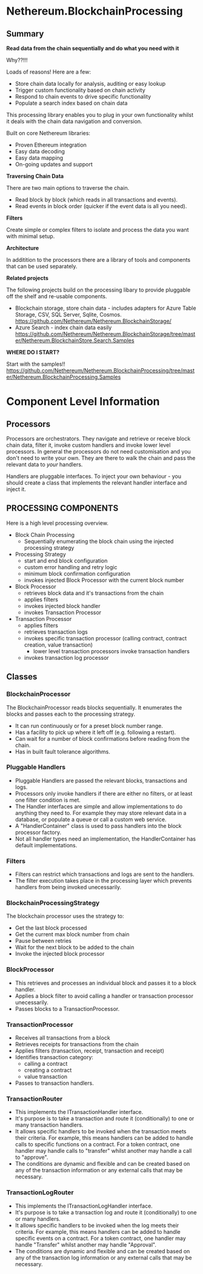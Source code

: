 # Nethereum.BlockchainProcessing

## Summary

**Read data from the chain sequentially and do what you need with it**

Why??!!!

Loads of reasons!  Here are a few:

* Store chain data locally for analysis, auditing or easy lookup
* Trigger custom functionality based on chain activity
* Respond to chain events to drive specific functionality
* Populate a search index based on chain data

This processing library enables you to plug in your own functionality whilst it deals with the chain data navigation and conversion.

Built on core Nethereum libraries:
* Proven Ethereum integration
* Easy data decoding
* Easy data mapping
* On-going updates and support 

**Traversing Chain Data**

There are two main options to traverse the chain.  

* Read block by block (which reads in all transactions and events). 
* Read events in block order (quicker if the event data is all you need).

**Filters**

Create simple or complex filters to isolate and process the data you want with minimal setup.

**Architecture**

In additition to the processors there are a library of tools and components that can be used separately.

**Related projects**

The following projects build on the processing libary to provide pluggable off the shelf and re-usable components.
* Blockchain storage, store chain data - includes adapters for Azure Table Storage, CSV, SQL Server, Sqlite, Cosmos.  https://github.com/Nethereum/Nethereum.BlockchainStorage/
* Azure Search - index chain data easily  https://github.com/Nethereum/Nethereum.BlockchainStorage/tree/master/Nethereum.BlockchainStore.Search.Samples

**WHERE DO I START?**

Start with the samples!!  https://github.com/Nethereum/Nethereum.BlockchainProcessing/tree/master/Nethereum.BlockchainProcessing.Samples


# Component Level Information

## Processors
Processors are orchestrators. They navigate and retrieve or receive block chain data, filter it, invoke custom handlers and invoke lower level processors.
In general the processors do not need customisation and you don't need to write your own. They are there to walk the chain and pass the relevant data to *your* handlers.

Handlers are pluggable interfaces.  To inject your own behaviour - you should create a class that implements the relevant handler interface and inject it.

## PROCESSING COMPONENTS
Here is a high level processing overview. 

* Block Chain Processing
	* Sequentially enumerating the block chain using the injected processing strategy
* Processing Strategy 
	* start and end block configuration
	* custom error handling and retry logic
	* minimum block confirmation configuration
	* invokes injected Block Processor with the current block number
* Block Processor
	* retrieves block data and it's transactions from the chain 
	* applies filters
	* invokes injected block handler
	* invokes Transaction Processor
* Transaction Processor
	* applies filters
	* retrieves transaction logs
	* invokes specific transaction processor (calling contract, contract creation, value transaction)
		* lower level transaction processors invoke transaction handlers
	* invokes transaction log processor

## Classes

### BlockchainProcessor
The BlockchainProcessor reads blocks sequentially.
It enumerates the blocks and passes each to the processing strategy.

* It can run continuously or for a preset block number range.
* Has a facility to pick up where it left off (e.g. following a restart).
* Can wait for a number of block confirmations before reading from the chain.
* Has in built fault tolerance algorithms.

### Pluggable Handlers
* Pluggable Handlers are passed the relevant blocks, transactions and logs.
* Processors only invoke handlers if there are either no filters, or at least one filter condition is met.
* The Handler interfaces are simple and allow implementations to do anything they need to.
For example they may store relevant data in a database, or populate a queue or call a custom web service.
* A "HandlerContainer" class is used to pass handlers into the block processor factory.
* Not all handler types need an implementation, the HandlerContainer has default implementations. 

### Filters
* Filters can restrict which transactions and logs are sent to the handlers. 
* The filter execution takes place in the processing layer which prevents handlers from being invoked unecessarily.

### BlockchainProcessingStrategy
The blockchain processor uses the strategy to:
* Get the last block processed
* Get the current max block number from chain
* Pause between retries
* Wait for the next block to be added to the chain
* Invoke the injected block processor

### BlockProcessor
* This retrieves and processes an individual block and passes it to a block handler.
* Applies a block filter to avoid calling a handler or transaction processor unecessarily.
* Passes blocks to a TransactionProcessor.

### TransactionProcessor
* Receives all transactions from a block
* Retrieves receipts for transactions from the chain
* Applies filters (transaction, receipt, transaction and receipt)
* Identifies transaction category:
	* calling a contract
	* creating a contract
	* value transaction
* Passes to transaction handlers.

### TransactionRouter
* This implements the ITransactionHandler interface.
* It's purpose is to take a transaction and route it (conditionally) to one or many transaction handlers.
* It allows specific handlers to be invoked when the transaction meets their criteria.
For example, this means handlers can be added to handle calls to specific functions on a contract.
For a token contract, one handler may handle calls to "transfer" whilst another may handle a call to "approve".
* The conditions are dynamic and flexible and can be created based on any of the transaction information or any external calls that may be necessary.

### TransactionLogRouter
* This implements the ITransactionLogHandler interface.
* It's purpose is to take a transaction log and route it (conditionally) to one or many handlers.
* It allows specific handlers to be invoked when the log meets their criteria.
For example, this means handlers can be added to handle specific events on a contract.
For a token contract, one handler may handle "Transfer" whilst another may handle "Approval".
* The conditions are dynamic and flexible and can be created based on any of the transaction log information or any external calls that may be necessary.

